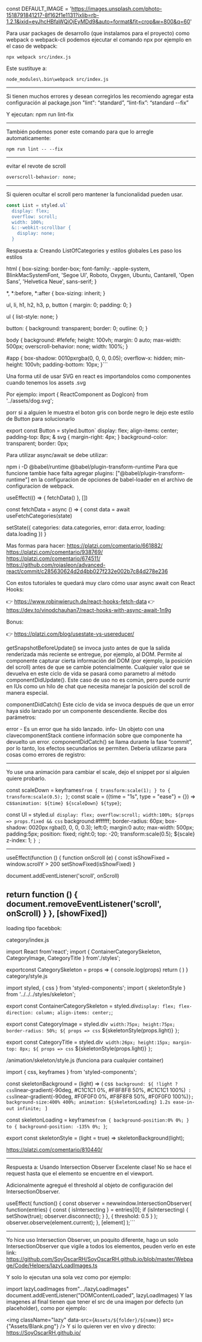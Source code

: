 const DEFAULT_IMAGE = 'https://images.unsplash.com/photo-1518791841217-8f162f1e1131?ixlib=rb-1.2.1&ixid=eyJhcHBfaWQiOjEyMDd9&auto=format&fit=crop&w=800&q=60'

Para usar packages de desarrollo (que instalamos para el proyecto) como webpack o webpack-cli podemos ejecutar el comando npx
por ejemplo en el caso de webpack:

```
npx webpack src/index.js
```
Este sustituye a:
```
node_modules\.bin\webpack src/index.js
```

-------------------------


Si tienen muchos errores y desean corregirlos les recomiendo agregar esta configuración al package.json
"lint": “standard”,
“lint-fix”: “standard --fix”

Y ejecutan:
npm run lint-fix

--------------------------------


También podemos poner este comando para que lo arregle automaticamente:
```
npm run lint -- --fix
```
---------------

evitar el revote de scroll
```css
overscroll-behavior: none; 
```
------------------------

Si quieren ocultar el scroll pero mantener la funcionalidad pueden usar.
```js
const List = styled.ul`
  display: flex;
  overflow: scroll;
  width: 100%;
  &::-webkit-scrollbar {
    display: none;
  }
```
Respuesta a:
Creando ListOfCategories y estilos globales
Les paso los estilos

html {
    box-sizing: border-box;
    font-family: -apple-system, BlinkMacSystemFont, 'Segoe UI', Roboto, Oxygen, Ubuntu, Cantarell, 'Open Sans', 'Helvetica Neue', sans-serif;
  }

  *, *:before, *:after {
    box-sizing: inherit;
  }

  ul, li, h1, h2, h3, p, button {
    margin: 0;
    padding: 0;
  }

  ul {
    list-style: none;
  }

  button: {
    background: transparent;
    border: 0;
    outline: 0;
  }

  body {
    background: #fefefe;
    height: 100vh;
    margin: 0 auto;
    max-width: 500px;
    overscroll-behavior: none;
    width: 100%;
  }

  #app {
    box-shadow: 0010pxrgba(0, 0, 0, 0.05);
    overflow-x: hidden;
    min-height: 100vh;
    padding-bottom: 10px;
  }```

Una forma util de usar SVG en react es importandolos como componentes cuando tenemos los assets .svg

Por ejemplo:
import { ReactComponent as DogIcon} from '../assets/dog.svg';

porr si a alguien le muestra el boton gris con borde negro le dejo este estilo de Button para solucionarlo

export const Button = styled.button`
  display: flex;
  align-items: center;
  padding-top: 8px;
  & svg {
    margin-right: 4px;
  }
  background-color: transparent;
  border: 0px;

  Para utilizar async/await se debe utilizar:

  npm i -D @babel/runtime @babel/plugin-transform-runtime
  Para que funcione tambie hace falta agregar plugins: ["@babel/plugin-transform-runtime"] en la configuracion de opciones de babel-loader en el archivo de configuracion de webpack.

useEffect(() => {
    fetchData()
}, [])

const fetchData = async () => {
  const data = await useFetchCategories(state)

  setState({
    categories: data.categories,
    error: data.error,
    loading: data.loading
  })
}

Mas formas para hacer:
https://platzi.com/comentario/661882/
https://platzi.com/comentario/938769/
https://platzi.com/comentario/674511/
https://github.com/rojasleon/advanced-react/commit/c285630624d2d4bb027f232e002b7c84d278e236


  Con estos tutoriales te quedará muy claro cómo usar async await con React Hooks:

👉 https://www.robinwieruch.de/react-hooks-fetch-data
👉 https://dev.to/vinodchauhan7/react-hooks-with-async-await-1n9g

Bonus:

👉 https://platzi.com/blog/usestate-vs-usereducer/


getSnapshotBeforeUpdate() se invoca justo antes de que la salida renderizada más reciente se entregue, por ejemplo, al DOM. Permite al componente capturar cierta información del DOM (por ejemplo, la posición del scroll) antes de que se cambie potencialmente. Cualquier valor que se devuelva en este ciclo de vida se pasará como parametro al método componentDidUpdate().
Este caso de uso no es común, pero puede ourrir en IUs como un hilo de chat que necesita manejar la posición del scroll de manera especial.

componentDidCatch()
Este ciclo de vida se invoca después de que un error haya sido lanzado por un componente descendiente. Recibe dos parámetros:

error - Es un error que ha sido lanzado.
info- Un objeto con una clavecomponentStack contiene información sobre que componente ha devuelto un error.
componentDidCatch() se llama durante la fase “commit”, por lo tanto, los efectos secundarios se permiten. Debería utilizarse para cosas como errores de registro:

-------------------------------

Yo use una animación para cambiar el scale, dejo el snippet por si alguien quiere probarlo.

const scaleDown = keyframes`
    from {
      transform:scale(1);
    }
    to {
      transform:scale(0.5);
    }
`;
const scale = ({time = "1s", type = "ease"} = {}) => css`animation: ${time} ${scaleDown} ${type}`;

const Ul = styled.ul`
  display: flex;
  overflow:scroll;
  width:100%;
  ${props => props.fixed && css`
    background:#ffffff;
    border-radius: 60px;
    box-shadow: 0020px rgba(0, 0, 0, 0.3);
    left:0;
    margin:0 auto;
    max-width: 500px;
    padding:5px;
    position: fixed;
    right:0;
    top: -20;
    transform:scale(0.5);
    ${scale}
    z-index: 1;
  `}
`;

-----------

useEffect(function () {
  function onScroll (e) {
    const isShowFixed = window.scrollY > 200
    setShowFixed(isShowFixed)
  }

  document.addEventListener('scroll', onScroll)

  return function () {
    document.removeEventListener('scroll', onScroll)
  }
}, [showFixed])
-------------

loading tipo facebbok:

category/index.js

import React from'react';
import { ContainerCategorySkeleton, CategoryImage, CategoryTitle } from'./styles';

exportconst CategorySkeleton = props => {
    console.log(props)
    return (
        <ContainerCategorySkeleton>
            <CategoryImage light={props.light} />
            <CategoryTitle light={props.light} />
        </ContainerCategorySkeleton>
    )
}
category/style.js

import styled, { css } from 'styled-components';
import { skeletonStyle } from '../../../styles/skeleton';

export const ContainerCategorySkeleton = styled.div`
    display: flex;
    flex-direction: column;
    align-items: center;
`;

export const CategoryImage = styled.div`
    width:75px;
    height:75px;
    border-radius: 50%;
    ${
        props => css`
            ${skeletonStyle(props.light)}
        `
    }
`;

export const CategoryTitle = styled.div`
    width:26px;
    height:15px;
    margin-top: 8px;
    ${
        props => css`
            ${skeletonStyle(props.light)}
        `
    }
`;

/animation/skeleton/style.js (funciona para cualquier container)

import { css, keyframes } from 'styled-components';

const skeletonBackground = (light) => (
    css`
        background: ${ !light
            ? css`linear-gradient(-90deg, #C1C1C1 0%, #F8F8F8 50%, #C1C1C1 100%)`
            : css`linear-gradient(-90deg, #F0F0F0 0%, #F8F8F8 50%, #F0F0F0 100%)`};
            background-size:400% 400%;
            animation: ${skeletonLoading} 1.2s ease-in-out infinite;
    `
)

const skeletonLoading = keyframes`
    from {
        background-position:0% 0%;
    }
    to {
        background-position: -135% 0%;
    }
`;

export const skeletonStyle = (light = true) => skeletonBackground(light);

https://platzi.com/comentario/810440/

--------------------------------

Respuesta a:
Usando Intersection Observer
Excelente clase! No se hace el request hasta que el elemento se encuentre en el viewport.

Adicionalmente agregué el threshold al objeto de configuración del IntersectionObserver.

useEffect(
    function() {
      const observer = newwindow.IntersectionObserver(
        function(entries) {
          const { isIntersecting } = entries[0];
          if (isIntersecting) {
            setShow(true);
            observer.disconnect();
          }
        },
        {
          threshold: 0.5
        }
      );
      observer.observe(element.current);
    },
    [element]
  );```

----------------------------------

  Yo hice uso Intersection Observer, un poquito diferente, hago un solo IntersectionObserver que vigile a todos los elementos, peuden verlo en este link:
https://github.com/SoyOscarRH/SoyOscarRH.github.io/blob/master/Webpage/Code/Helpers/lazyLoadImages.ts

Y solo lo ejecutan una sola vez como por ejemplo:

import lazyLoadImages from".../lazyLoadImages"
document.addEventListener("DOMContentLoaded", lazyLoadImages)
Y las imagenes al final tienen que tener el src de una imagen por defecto (un placeholder), como por ejemplo:

<img
        className="lazy"
        data-src={`Assets/${folder}/${name}`}
        src={"Assets/Blank.png"}
/>
Y si lo quieren ver en vivo y directo:
https://SoyOscarRH.github.io/

